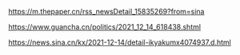 https://m.thepaper.cn/rss_newsDetail_15835269?from=sina

https://www.guancha.cn/politics/2021_12_14_618438.shtml

https://news.sina.cn/kx/2021-12-14/detail-ikyakumx4074937.d.html